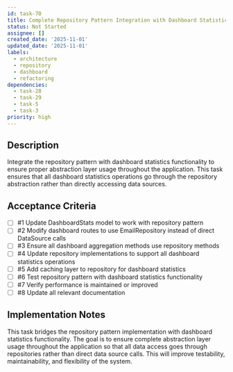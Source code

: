 ```yaml
---
id: task-70
title: Complete Repository Pattern Integration with Dashboard Statistics
status: Not Started
assignee: []
created_date: '2025-11-01'
updated_date: '2025-11-01'
labels:
  - architecture
  - repository
  - dashboard
  - refactoring
dependencies:
  - task-28
  - task-29
  - task-5
  - task-3
priority: high
---
```


## Description

<!-- SECTION:DESCRIPTION:BEGIN -->
Integrate the repository pattern with dashboard statistics functionality to ensure proper abstraction layer usage throughout the application. This task ensures that all dashboard statistics operations go through the repository abstraction rather than directly accessing data sources.
<!-- SECTION:DESCRIPTION:END -->

## Acceptance Criteria
<!-- AC:BEGIN -->
- [ ] #1 Update DashboardStats model to work with repository pattern
- [ ] #2 Modify dashboard routes to use EmailRepository instead of direct DataSource calls
- [ ] #3 Ensure all dashboard aggregation methods use repository methods
- [ ] #4 Update repository implementations to support all dashboard statistics operations
- [ ] #5 Add caching layer to repository for dashboard statistics
- [ ] #6 Test repository pattern with dashboard statistics functionality
- [ ] #7 Verify performance is maintained or improved
- [ ] #8 Update all relevant documentation
<!-- AC:END -->

## Implementation Notes

<!-- SECTION:NOTES:BEGIN -->
This task bridges the repository pattern implementation with dashboard statistics functionality. The goal is to ensure complete abstraction layer usage throughout the application so that all data access goes through repositories rather than direct data source calls. This will improve testability, maintainability, and flexibility of the system.
<!-- SECTION:NOTES:END -->